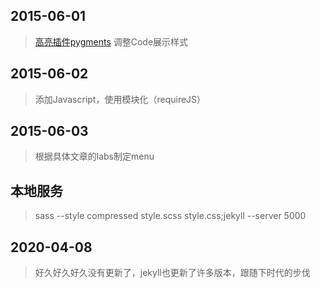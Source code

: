 ## 2015-06-01
> <a href="http://pygments.org/">高亮插件pygments</a>
> 调整Code展示样式 

## 2015-06-02
> 添加Javascript，使用模块化（requireJS）

## 2015-06-03
> 根据具体文章的labs制定menu 

## 本地服务
>sass --style compressed style.scss style.css;jekyll --server 5000

## 2020-04-08
> 好久好久好久没有更新了，jekyll也更新了许多版本，跟随下时代的步伐